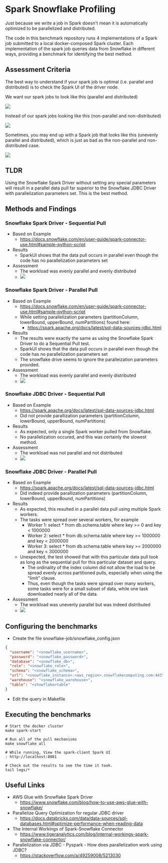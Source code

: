 # Spark Snowflake Profiling

Just because we write a job in Spark doesn't mean it is automatically optimized to be parallelized and distributed.

The code in this benchmark repository runs 4 implementations of a Spark job submitted to a local docker-composed Spark
cluster.  Each implementation of the spark job queries data from Snowflake in different ways, providing a benchmark for
identifying the best method.

## Assessment Criteria

The best way to understand if your spark job is optimal (i.e. parallel and distributed) is to check the Spark UI of the driver node.

We want our spark jobs to look like this (parallel and distributed)

![](images/stage-parallel-and-distributed.jpg)

Instead of our spark jobs looking like this (non-parallel and non-distributed)

![](images/stage-sequential-and-nondistributed.jpg)

Sometimes, you may end up with a Spark job that looks like this (unevenly parallel and distributed), which is just as bad as the non-parallel and non-distributed case.

![](images/stage-unevenlyparallel-and-distributed.jpg)


## TLDR

Using the Snowflake Spark Driver without setting any special parameters will result in a parallel data pull far
superior to the Snowflake JDBC Driver with parallelization parameters set.  This is the best method.

## Methods and Findings

### Snowflake Spark Driver - Sequential Pull

* Based on Example
  * https://docs.snowflake.com/en/user-guide/spark-connector-use.html#sample-python-script
* Results
  * SparkUI shows that the data pull occurs in parallel even though the code has no parallelization parameters set
* Assessment
  * The workload was evenly parallel and evenly distributed
  * ![](images/snowflake-spark-sequential.jpg)


### Snowflake Spark Driver - Parallel Pull

* Based on Example
  * https://docs.snowflake.com/en/user-guide/spark-connector-use.html#sample-python-script
  * While setting parallelization parameters (partitionColumn, lowerBound, upperBound, numPartitions) found here:
    * https://spark.apache.org/docs/latest/sql-data-sources-jdbc.html
* Results
  * The results were exactly the same as using the Snowflake Spark Driver to do a Sequential Pull test.
  * SparkUI shows that the data pull occurs in parallel even though the code has no parallelization parameters set
  * The snowflake drive seems to ignore the paralleization parameters provided.
* Assessment
  * The workload was evenly parallel and evenly distributed
  * ![](images/snowflake-spark-parallel.jpg)

### Snowflake JDBC Driver - Sequential Pull

* Based on Example
  * https://spark.apache.org/docs/latest/sql-data-sources-jdbc.html
  * Did not provide parallization parameters (partitionColumn, lowerBound, upperBound, numPartitions)
* Results
  * As expected, only a single Spark worker pulled from Snowflake.
  * No parallelization occured, and this was certainly the slowest method.
* Assessment
  * The workload was not parallel and not distributed
  * ![](images/snowflake-jdbc-sequential.jpg)

### Snowflake JDBC Driver - Parallel Pull

* Based on Example
  * https://spark.apache.org/docs/latest/sql-data-sources-jdbc.html
  * Did indeed provide parallization parameters (partitionColumn, lowerBound, upperBound, numPartitions)
* Results
  * As expected, this resulted in a parallel data pull using multiple Spark workers.
  * The tasks were spread over several workers, for example
    * Worker 1: select * from db.schema.table where key >= 0 and key < 1000000
    * Worker 2: select * from db.schema.table where key >= 1000000 and key < 2000000
    * Worker 3: select * from db.schema.table where key >= 2000000 and key < 3000000
  * Unexpected, the test showed that with this particular data pull took as long as the sequential pull for this particular dataset and query.
    * The ordinality of the index column did not allow the load to be spread evenly across partitioned pulls, especially when using the "limit" clause.
    * Thus, even though the tasks were spread over many workers, some tasks were for a small subset of data, while one
      task downloaded nearly all of the data.
* Assessment
  * The workload was unevenly parallel but was indeed distributed
  * ![](images/snowflake-jdbc-parallel.jpg)

## Configuring the benchmarks

* Create the file snowflake-job/snowflake_config.json

```json
{
  "username": "<snowflake_username>",
  "password": "<snowflake_password>",
  "database": "<snowflake_db>",
  "role": "<snowflake_role>",
  "schema": "<snowflake_schema>",
  "url": "<snowflake_instance>.<aws_region>.snowflakecomputing.com:443",
  "warehouse": "<snowflake_warehouse>",
  "table": "<showflake>table"
}
```

* Edit the query in Makefile


## Executing the benchmarks

```
# Start the docker cluster
make spark-start

# Run all of the pull mechanisms
make snowflake all

# While running, View the spark-client Spark UI
: http://localhost:8081

# Check out the results to see the time it took.
tail logs/*
```


## Useful Links

* AWS Glue with Snowflake Spark Driver
  * https://www.snowflake.com/blog/how-to-use-aws-glue-with-snowflake/
* Parallelize Query Optimization for regular JDBC driver
  * https://docs.databricks.com/data/data-sources/sql-databases.html#optimize-performance-when-reading-data
* The Internal Workings of Spark-Snowflake Connector
  * https://www.tigeranalytics.com/blog/internal-workings-spark-snowflake-connector/
* Parallelization via JDBC - Pyspark - How does parallelization work using JDBC?
  * https://stackoverflow.com/a/49259008/5213030